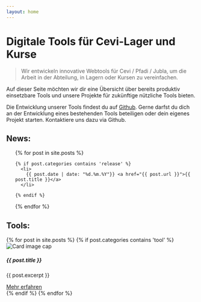 ```yaml
---
layout: home
---
```



# Digitale Tools für Cevi-Lager und Kurse

> Wir entwickeln innovative Webtools für Cevi / Pfadi / Jubla, um die Arbeit in der
Abteilung, in Lagern oder Kursen zu vereinfachen.


Auf dieser Seite möchten wir dir eine Übersicht über bereits produktiv einsetzbare Tools und unsere Projekte für zukünftige nützliche Tools bieten.

Die Entwicklung unserer Tools findest du auf [Github](https://github.com/cevi). Gerne darfst du dich an der Entwicklung eines bestehenden Tools beteiligen oder dein eigenes Projekt starten. Kontaktiere uns dazu via Github.

## News:
<ul>
  {% for post in site.posts %}

    {% if post.categories contains 'release' %}
      <li>
        {{ post.date | date: "%d.%m.%Y"}} <a href="{{ post.url }}">{{ post.title }}</a>
      </li>

    {% endif %}
  {% endfor %}
</ul>

## Tools:
<!-- create a bootstrap-cards. -->
<div id="tools">
<div class="row">
{% for post in site.posts %}
  {% if post.categories contains 'tool' %}
<div class="col-sm-6 col-md-4 col-lg-3">
  <div class="card">
    <img class="card-img-top" src="{{ post.image }}" alt="Card image cap">
    <div class="card-body">
      <h5 class="card-title">{{ post.title }}</h5>
      <p class="card-text">{{ post.excerpt }}</p>
      <a href="{{ post.url }}" class="btn btn-light">Mehr erfahren</a>
    </div>
  </div>
</div>
  {% endif %}
{% endfor %}
